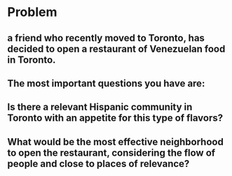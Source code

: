 # Problem
## a friend who recently moved to Toronto, has decided to open a restaurant of Venezuelan food in Toronto.

## The most important questions you have are:

## Is there a relevant Hispanic community in Toronto with an appetite for this type of flavors?

## What would be the most effective neighborhood to open the restaurant, considering the flow of people and close to places of relevance?

